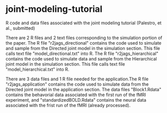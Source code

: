 # joint-modeling-tutorial
R code and data files associated with the joint modeling tutorial (Palestro, et al., submitted)

There are 2 R files and 2 text files corresponding to the simulation portion of the paper. The R file "r2jags_directional" contains the code used to simulate and sample from the Directed joint model in the simulation section. This file calls text file "model_directional.txt" into R. The R file "r2jags_hierarchical" contains the code used to simulate data and sample from the Hierarchical joint model in the simulation section. This file calls text file "model_hierarchical.txt" into R.
 
There are 3 data files and 1 R file needed for the application.The R file "r2jags_application" contains the code used to simulate data from the Directed joint model in the application section. The data files "Block1.Rdata" contains the behavorial data associated with the first run of the fMRI experiment, and "standardizedBOLD.Rdata" contains the neural data associated with the frist run of the fMRI (already processed). 
 
